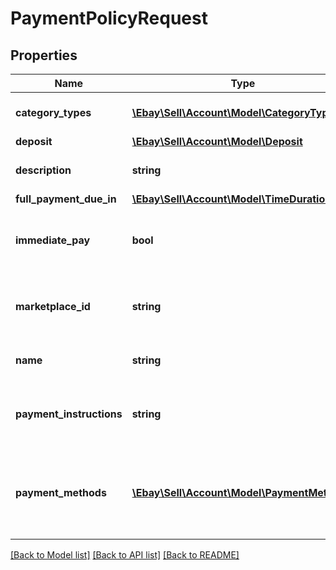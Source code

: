 # PaymentPolicyRequest

## Properties
Name | Type | Description | Notes
------------ | ------------- | ------------- | -------------
**category_types** | [**\Ebay\Sell\Account\Model\CategoryType[]**](CategoryType.md) | This container is used to specify whether the payment business policy applies to motor vehicle listings, or if it applies to non-motor vehicle listings. | [optional] 
**deposit** | [**\Ebay\Sell\Account\Model\Deposit**](Deposit.md) |  | [optional] 
**description** | **string** | A seller-defined description of the payment business policy. This description is only for the seller&#x27;s use, and is not exposed on any eBay pages.  &lt;br&gt;&lt;br&gt;&lt;b&gt;Max length&lt;/b&gt;: 250 | [optional] 
**full_payment_due_in** | [**\Ebay\Sell\Account\Model\TimeDuration**](TimeDuration.md) |  | [optional] 
**immediate_pay** | **bool** | This field should be included and set to &lt;code&gt;true&lt;/code&gt; if the seller wants to require immediate payment from the buyer for: &lt;ul&gt;&lt;li&gt;A fixed-price item&lt;/li&gt;&lt;li&gt;An auction item where the buyer is using the &#x27;Buy it Now&#x27; option&lt;/li&gt;&lt;li&gt;A deposit for a motor vehicle listing&lt;/li&gt;&lt;/ul&gt;&lt;br&gt;&lt;b&gt;Default:&lt;/b&gt; False | [optional] 
**marketplace_id** | **string** | The ID of the eBay marketplace to which this payment business policy applies. For implementation help, refer to &lt;a href&#x3D;&#x27;https://developer.ebay.com/api-docs/sell/account/types/ba:MarketplaceIdEnum&#x27;&gt;eBay API documentation&lt;/a&gt; | [optional] 
**name** | **string** | A seller-defined name for this payment business policy. Names must be unique for policies assigned to the same marketplace.&lt;br&gt;&lt;br&gt;&lt;b&gt;Max length:&lt;/b&gt; 64 | [optional] 
**payment_instructions** | **string** | &lt;p class&#x3D;\&quot;tablenote\&quot;&gt;&lt;b&gt;Note:&lt;/b&gt; DO NOT USE THIS FIELD. Payment instructions are no longer supported by payment business policies.&lt;/p&gt;A free-form string field that allows sellers to add detailed payment instructions to their listings. | [optional] 
**payment_methods** | [**\Ebay\Sell\Account\Model\PaymentMethod[]**](PaymentMethod.md) | &lt;p class&#x3D;\&quot;tablenote\&quot;&gt;&lt;b&gt;Note:&lt;/b&gt; This field applies only when the seller needs to specify one or more offline payment methods. eBay now manages the electronic payment options available to buyers to pay for the item.&lt;/p&gt;This array is used to specify one or more offline payment methods that will be accepted for payment that occurs off of eBay&#x27;s platform. | [optional] 

[[Back to Model list]](../../README.md#documentation-for-models) [[Back to API list]](../../README.md#documentation-for-api-endpoints) [[Back to README]](../../README.md)

